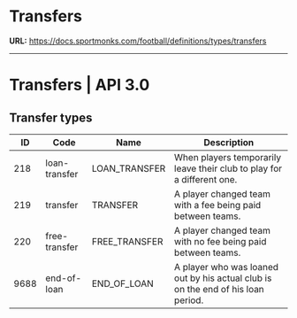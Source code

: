 # Transfers

**URL:** https://docs.sportmonks.com/football/definitions/types/transfers

---

# Transfers | API 3.0

## Transfer types

| ID | Code | Name | Description |
| --- | --- | --- | --- |
| 218 | loan-transfer | LOAN_TRANSFER | When players temporarily leave their club to play for a different one. |
| 219 | transfer | TRANSFER | A player changed team with a fee being paid between teams. |
| 220 | free-transfer | FREE_TRANSFER | A player changed team with no fee being paid between teams. |
| 9688 | end-of-loan | END_OF_LOAN | A player who was loaned out by his actual club is on the end of his loan period. |
